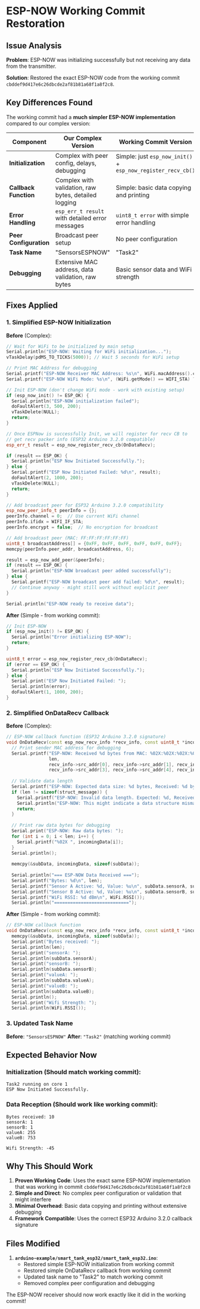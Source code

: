 # ESP-NOW Working Commit Restoration

## Issue Analysis

**Problem**: ESP-NOW was initializing successfully but not receiving any data from the transmitter.

**Solution**: Restored the exact ESP-NOW code from the working commit `cbddef9d417e6c26dbcde2af81b81a68f1a8f2c8`.

## Key Differences Found

The working commit had a **much simpler ESP-NOW implementation** compared to our complex version:

| Component | Our Complex Version | Working Commit Version |
|-----------|-------------------|----------------------|
| **Initialization** | Complex with peer config, delays, debugging | Simple: just `esp_now_init()` + `esp_now_register_recv_cb()` |
| **Callback Function** | Complex with validation, raw bytes, detailed logging | Simple: basic data copying and printing |
| **Error Handling** | `esp_err_t result` with detailed error messages | `uint8_t error` with simple error handling |
| **Peer Configuration** | Broadcast peer setup | No peer configuration |
| **Task Name** | "SensorsESPNOW" | "Task2" |
| **Debugging** | Extensive MAC address, data validation, raw bytes | Basic sensor data and WiFi strength |

## Fixes Applied

### 1. **Simplified ESP-NOW Initialization**
**Before** (Complex):
```cpp
// Wait for WiFi to be initialized by main setup
Serial.println("ESP-NOW: Waiting for WiFi initialization...");
vTaskDelay(pdMS_TO_TICKS(5000)); // Wait 5 seconds for WiFi setup

// Print MAC Address for debugging
Serial.printf("ESP-NOW Receiver MAC Address: %s\n", WiFi.macAddress().c_str());
Serial.printf("ESP-NOW WiFi Mode: %s\n", (WiFi.getMode() == WIFI_STA) ? "STA" : "AP");

// Init ESP-NOW (don't change WiFi mode - work with existing setup)
if (esp_now_init() != ESP_OK) {
  Serial.println("ESP-NOW initialization failed");
  doFaultAlert(3, 500, 200);
  vTaskDelete(NULL);
  return;
}

// Once ESPNow is successfully Init, we will register for recv CB to
// get recv packer info (ESP32 Arduino 3.2.0 compatible)
esp_err_t result = esp_now_register_recv_cb(OnDataRecv);

if (result == ESP_OK) {
  Serial.println("ESP Now Initiated Successfully.");
} else {
  Serial.printf("ESP Now Initiated Failed: %d\n", result);
  doFaultAlert(2, 1000, 200);
  vTaskDelete(NULL);
  return;
}

// Add broadcast peer for ESP32 Arduino 3.2.0 compatibility
esp_now_peer_info_t peerInfo = {};
peerInfo.channel = 0;  // Use current WiFi channel
peerInfo.ifidx = WIFI_IF_STA;
peerInfo.encrypt = false;  // No encryption for broadcast

// Add broadcast peer (MAC: FF:FF:FF:FF:FF:FF)
uint8_t broadcastAddress[] = {0xFF, 0xFF, 0xFF, 0xFF, 0xFF, 0xFF};
memcpy(peerInfo.peer_addr, broadcastAddress, 6);

result = esp_now_add_peer(&peerInfo);
if (result == ESP_OK) {
  Serial.println("ESP-NOW broadcast peer added successfully");
} else {
  Serial.printf("ESP-NOW broadcast peer add failed: %d\n", result);
  // Continue anyway - might still work without explicit peer
}

Serial.println("ESP-NOW ready to receive data");
```

**After** (Simple - from working commit):
```cpp
// Init ESP-NOW
if (esp_now_init() != ESP_OK) {
  Serial.println("Error initializing ESP-NOW");
  return;
}

uint8_t error = esp_now_register_recv_cb(OnDataRecv);
if (error == ESP_OK) {
  Serial.println("ESP Now Initiated Successfully.");
} else {
  Serial.print("ESP Now Initiated Failed: ");
  Serial.println(error);
  doFaultAlert(1, 1000, 200);
}
```

### 2. **Simplified OnDataRecv Callback**
**Before** (Complex):
```cpp
// ESP-NOW callback function (ESP32 Arduino 3.2.0 signature)
void OnDataRecv(const esp_now_recv_info *recv_info, const uint8_t *incomingData, int len) {
  // Print sender MAC address for debugging
  Serial.printf("ESP-NOW: Received %d bytes from MAC: %02X:%02X:%02X:%02X:%02X:%02X\n", 
                len,
                recv_info->src_addr[0], recv_info->src_addr[1], recv_info->src_addr[2],
                recv_info->src_addr[3], recv_info->src_addr[4], recv_info->src_addr[5]);
  
  // Validate data length
  Serial.printf("ESP-NOW: Expected data size: %d bytes, Received: %d bytes\n", sizeof(struct_message), len);
  if (len != sizeof(struct_message)) {
    Serial.printf("ESP-NOW: Invalid data length. Expected: %d, Received: %d\n", sizeof(struct_message), len);
    Serial.println("ESP-NOW: This might indicate a data structure mismatch with transmitter");
    return;
  }
  
  // Print raw data bytes for debugging
  Serial.print("ESP-NOW: Raw data bytes: ");
  for (int i = 0; i < len; i++) {
    Serial.printf("%02X ", incomingData[i]);
  }
  Serial.println();
  
  memcpy(&subData, incomingData, sizeof(subData));
  
  Serial.println("=== ESP-NOW Data Received ===");
  Serial.printf("Bytes: %d\n", len);
  Serial.printf("Sensor A Active: %d, Value: %u\n", subData.sensorA, subData.valueA);
  Serial.printf("Sensor B Active: %d, Value: %u\n", subData.sensorB, subData.valueB);
  Serial.printf("WiFi RSSI: %d dBm\n", WiFi.RSSI());
  Serial.println("============================");
```

**After** (Simple - from working commit):
```cpp
// ESP-NOW callback function
void OnDataRecv(const esp_now_recv_info *recv_info, const uint8_t *incomingData, int len) {
  memcpy(&subData, incomingData, sizeof(subData));
  Serial.print("Bytes received: ");
  Serial.println(len);
  Serial.print("sensorA: ");
  Serial.println(subData.sensorA);
  Serial.print("sensorB: ");
  Serial.println(subData.sensorB);
  Serial.print("valueA: ");
  Serial.println(subData.valueA);
  Serial.print("valueB: ");
  Serial.println(subData.valueB);
  Serial.println();
  Serial.print("Wifi Strength: ");
  Serial.println(WiFi.RSSI());
```

### 3. **Updated Task Name**
**Before**: `"SensorsESPNOW"`
**After**: `"Task2"` (matching working commit)

## Expected Behavior Now

### **Initialization** (Should match working commit):
```
Task2 running on core 1
ESP Now Initiated Successfully.
```

### **Data Reception** (Should work like working commit):
```
Bytes received: 10
sensorA: 1
sensorB: 1
valueA: 255
valueB: 753

Wifi Strength: -45
```

## Why This Should Work

1. **Proven Working Code**: Uses the exact same ESP-NOW implementation that was working in commit `cbddef9d417e6c26dbcde2af81b81a68f1a8f2c8`
2. **Simple and Direct**: No complex peer configuration or validation that might interfere
3. **Minimal Overhead**: Basic data copying and printing without extensive debugging
4. **Framework Compatible**: Uses the correct ESP32 Arduino 3.2.0 callback signature

## Files Modified

1. **`arduino-example/smart_tank_esp32/smart_tank_esp32.ino`**:
   - Restored simple ESP-NOW initialization from working commit
   - Restored simple OnDataRecv callback from working commit
   - Updated task name to "Task2" to match working commit
   - Removed complex peer configuration and debugging

The ESP-NOW receiver should now work exactly like it did in the working commit!
